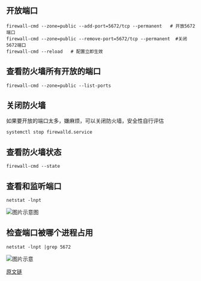## 开放端口
```shell
firewall-cmd --zone=public --add-port=5672/tcp --permanent   # 开放5672端口
firewall-cmd --zone=public --remove-port=5672/tcp --permanent  #关闭5672端口
firewall-cmd --reload   # 配置立即生效
```

## 查看防火墙所有开放的端口
```shell
firewall-cmd --zone=public --list-ports
```

## 关闭防火墙
如果要开放的端口太多，嫌麻烦，可以关闭防火墙，安全性自行评估
```shell
systemctl stop firewalld.service
```

## 查看防火墙状态
```shell
firewall-cmd --state
```

## 查看和监听端口
```shell
netstat -lnpt
```
![图片示意图](https://raw.githubusercontent.com/Takatsukun/study/main/img/20210708231956.png)

## 检查端口被哪个进程占用
```shell
netstat -lnpt |grep 5672
```
![图片示意](https://raw.githubusercontent.com/Takatsukun/study/main/img/20210708232118.png)

[原文链](https://www.cnblogs.com/heqiuyong/p/10460150.htm)